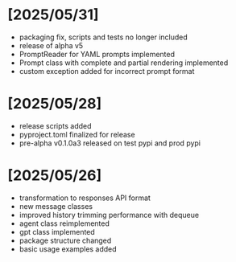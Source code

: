 # [2025/05/31]

- packaging fix, scripts and tests no longer included
- release of alpha v5
- PromptReader for YAML prompts implemented
- Prompt class with complete and partial rendering implemented
- custom exception added for incorrect prompt format

# [2025/05/28]

- release scripts added
- pyproject.toml finalized for release
- pre-alpha v0.1.0a3 released on test pypi and prod pypi

# [2025/05/26]

- transformation to responses API format
- new message classes
- improved history trimming performance with dequeue
- agent class reimplemented
- gpt class implemented
- package structure changed
- basic usage examples added
